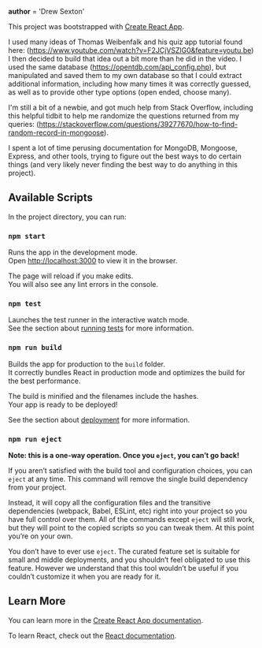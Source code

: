 __author__ = 'Drew Sexton'

This project was bootstrapped with [Create React App](https://github.com/facebook/create-react-app).

I used many ideas of Thomas Weibenfalk and his quiz app tutorial found here: (https://www.youtube.com/watch?v=F2JCjVSZlG0&feature=youtu.be)
I then decided to build that idea out a bit more than he did in the video. I used the same database (https://opentdb.com/api_config.php), but manipulated and saved them to my own database so that I could extract additional information, including how many times it was correctly guessed, as well as to provide other type options (open ended, choose many).

I'm still a bit of a newbie, and got much help from Stack Overflow, including this helpful tidbit to help me randomize the questions returned from my queries: (https://stackoverflow.com/questions/39277670/how-to-find-random-record-in-mongoose).

I spent a lot of time perusing documentation for MongoDB, Mongoose, Express, and other tools, trying to figure out the best ways to do certain things (and very likely never finding the best way to do anything in this project).

## Available Scripts

In the project directory, you can run:

### `npm start`

Runs the app in the development mode.\
Open [http://localhost:3000](http://localhost:3000) to view it in the browser.

The page will reload if you make edits.\
You will also see any lint errors in the console.

### `npm test`

Launches the test runner in the interactive watch mode.\
See the section about [running tests](https://facebook.github.io/create-react-app/docs/running-tests) for more information.

### `npm run build`

Builds the app for production to the `build` folder.\
It correctly bundles React in production mode and optimizes the build for the best performance.

The build is minified and the filenames include the hashes.\
Your app is ready to be deployed!

See the section about [deployment](https://facebook.github.io/create-react-app/docs/deployment) for more information.

### `npm run eject`

**Note: this is a one-way operation. Once you `eject`, you can’t go back!**

If you aren’t satisfied with the build tool and configuration choices, you can `eject` at any time. This command will remove the single build dependency from your project.

Instead, it will copy all the configuration files and the transitive dependencies (webpack, Babel, ESLint, etc) right into your project so you have full control over them. All of the commands except `eject` will still work, but they will point to the copied scripts so you can tweak them. At this point you’re on your own.

You don’t have to ever use `eject`. The curated feature set is suitable for small and middle deployments, and you shouldn’t feel obligated to use this feature. However we understand that this tool wouldn’t be useful if you couldn’t customize it when you are ready for it.

## Learn More

You can learn more in the [Create React App documentation](https://facebook.github.io/create-react-app/docs/getting-started).

To learn React, check out the [React documentation](https://reactjs.org/).
